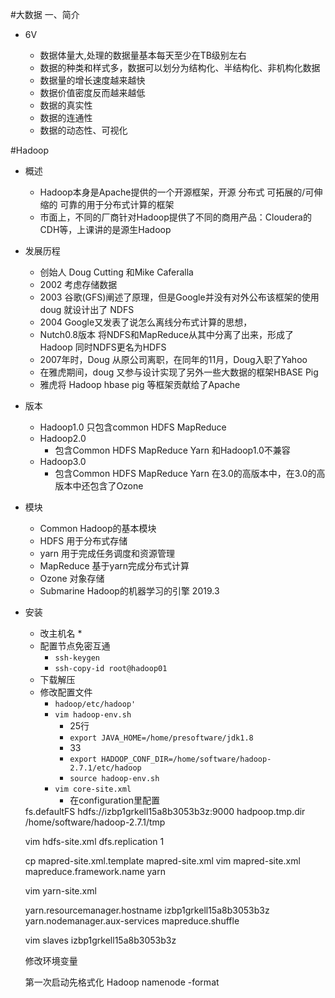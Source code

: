 #大数据
一、简介

*   6V

    * 数据体量大,处理的数据量基本每天至少在TB级别左右
    * 数据的种类和样式多，数据可以划分为结构化、半结构化、非机构化数据
    * 数据量的增长速度越来越快
    * 数据价值密度反而越来越低
    * 数据的真实性
    * 数据的连通性
    * 数据的动态性、可视化
    
#Hadoop

* 概述
    * Hadoop本身是Apache提供的一个开源框架，开源 分布式 可拓展的/可伸缩的 可靠的用于分布式计算的框架
    * 市面上，不同的厂商针对Hadoop提供了不同的商用产品：Cloudera的CDH等，上课讲的是源生Hadoop

* 发展历程
    * 创始人 Doug Cutting 和Mike Caferalla 
    * 2002 考虑存储数据
    * 2003 谷歌<The Google FileSystem>(GFS)阐述了原理，但是Google并没有对外公布该框架的使用 doug 就设计出了
    NDFS
    * 2004 Google又发表了<The Google MapReduce>说怎么离线分布式计算的思想，
    * Nutch0.8版本 将NDFS和MapReduce从其中分离了出来，形成了Hadoop 同时NDFS更名为HDFS
    * 2007年时，Doug 从原公司离职，在同年的11月，Doug入职了Yahoo 
    * 在雅虎期间，doug 又参与设计实现了另外一些大数据的框架HBASE Pig
    * 雅虎将 Hadoop hbase pig 等框架贡献给了Apache    
* 版本
    * Hadoop1.0     只包含common   HDFS MapReduce
    * Hadoop2.0
        * 包含Common HDFS MapReduce Yarn 和Hadoop1.0不兼容
    * Hadoop3.0
        * 包含Common HDFS MapReduce Yarn 在3.0的高版本中，在3.0的高版本中还包含了Ozone
* 模块
    * Common    Hadoop的基本模块
    * HDFS      用于分布式存储
    * yarn      用于完成任务调度和资源管理
    * MapReduce 基于yarn完成分布式计算
    * Ozone     对象存储
    * Submarine Hadoop的机器学习的引擎 2019.3
    
* 安装
    * 改主机名
        * 
    * 配置节点免密互通
        * `ssh-keygen`
        * `ssh-copy-id root@hadoop01`
    * 下载解压
    * 修改配置文件
        * `hadoop/etc/hadoop'`
        * `vim hadoop-env.sh`
            * 25行
            * `export JAVA_HOME=/home/presoftware/jdk1.8`
            * 33
            * `export HADOOP_CONF_DIR=/home/software/hadoop-2.7.1/etc/hadoop`
            * `source hadoop-env.sh`
       * `vim core-site.xml`
            * 在configuration里配置


     <property>
            <name>fs.defaultFS</name>
            <value>hdfs://izbp1grkell15a8b3053b3z:9000</value>
    </property>
    <property>
            <name>hadpoop.tmp.dir</name>
            <value>/home/software/hadoop-2.7.1/tmp</value>
    </property>
    
    vim hdfs-site.xml
    <property>
            <name>dfs.replication</name>
            <value>1</value>
    </property>
    
    cp mapred-site.xml.template mapred-site.xml
    vim mapred-site.xml
    <configuration>
    <property>
                <name>mapreduce.framework.name</name>
                <value>yarn</value>
        </property>
    </configuration>
    
    vim yarn-site.xml 
    <configuration>
    
    <!-- Site specific YARN configuration properties -->
    <property>
                    <name>yarn.resourcemanager.hostname</name>
                    <value>izbp1grkell15a8b3053b3z</value>
            </property>
    <property>
                    <name>yarn.nodemanager.aux-services</name>
                    <value>mapreduce.shuffle</value>
            </property>
    </configuration>
    
    vim slaves
    izbp1grkell15a8b3053b3z
    
    修改环境变量
    
    第一次启动先格式化
    Hadoop namenode -format
    
    
    
    
  